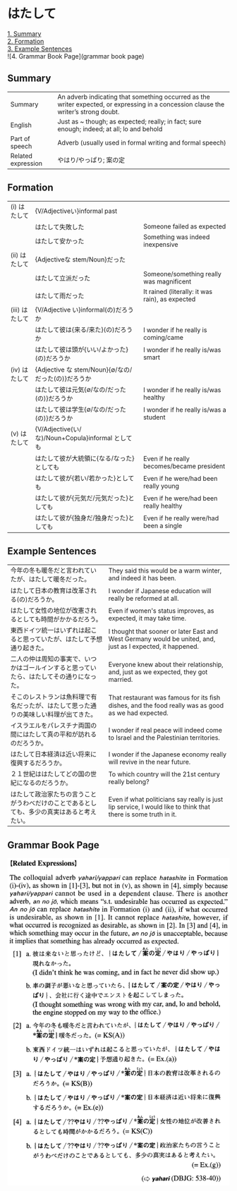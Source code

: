 # はたして

[1. Summary](#summary)<br>
[2. Formation](#formation)<br>
[3. Example Sentences](#example-sentences)<br>
![4. Grammar Book Page](grammar book page)<br>


## Summary

<table><tr>   <td>Summary</td>   <td>An adverb indicating that something occurred as the writer expected, or expressing in a concession clause the writer’s strong doubt.</td></tr><tr>   <td>English</td>   <td>Just as ~ though; as expected; really; in fact; sure enough; indeed; at all; lo and behold</td></tr><tr>   <td>Part of speech</td>   <td>Adverb (usually used in formal writing and formal speech)</td></tr><tr>   <td>Related expression</td>   <td>やはり/やっぱり; 案の定</td></tr></table>

## Formation

<table class="table"><tbody><tr class="tr head"><td class="td"><span class="numbers">(i)</span> <span class="concept">はたして</span></td><td class="td"><span class="concept"></span><span>{V/Adjectiveい}informal past</span></td><td class="td"></td></tr><tr class="tr"><td class="td"></td><td class="td"><span class="concept">はたして</span><span>失敗した</span></td><td class="td"><span>Someone failed as expected</span></td></tr><tr class="tr"><td class="td"></td><td class="td"><span class="concept">はたして</span><span>安かった</span></td><td class="td"><span>Something was indeed inexpensive</span></td></tr><tr class="tr head"><td class="td"><span class="numbers">(ii)</span> <span class="concept">はたして</span></td><td class="td"><span class="concept"></span><span>{Adjectiveな stem/Noun}だった</span></td><td class="td"></td></tr><tr class="tr"><td class="td"></td><td class="td"><span class="concept">はたして</span><span>立派だった</span></td><td class="td"><span>Someone/something really was magnificent</span></td></tr><tr class="tr"><td class="td"></td><td class="td"><span class="concept">はたして</span><span>雨だった</span></td><td class="td"><span>It rained (literally: it was rain), as expected</span></td></tr><tr class="tr head"><td class="td"><span class="numbers">(iii)</span> <span class="concept">はたして</span></td><td class="td"><span class="concept"></span><span>{V/Adjective い}informal(の)だろうか</span></td><td class="td"></td></tr><tr class="tr"><td class="td"></td><td class="td"><span class="concept">はたして</span><span>彼は{来る/来た}(の)だろうか</span></td><td class="td"><span>I wonder if he really is coming/came</span></td></tr><tr class="tr"><td class="td"></td><td class="td"><span class="concept">はたして</span><span>彼は頭が{いい/よかった}(の)だろうか</span></td><td class="td"><span>I wonder if he really is/was smart</span></td></tr><tr class="tr head"><td class="td"><span class="numbers">(iv)</span> <span class="concept">はたして</span></td><td class="td"><span class="concept"></span><span>{Adjective な stem/Noun}{∅/なの/だった(の)}だろうか</span></td><td class="td"></td></tr><tr class="tr"><td class="td"></td><td class="td"><span class="concept">はたして</span><span>彼は元気{∅/なの/だった(の)}だろうか</span></td><td class="td"><span>I wonder if he really is/was healthy</span></td></tr><tr class="tr"><td class="td"></td><td class="td"><span class="concept">はたして</span><span>彼は学生{∅/なの/だった(の)}だろうか</span></td><td class="td"><span>I wonder if he really is/was a student</span></td></tr><tr class="tr head"><td class="td"><span class="numbers">(v)</span> <span class="concept">はたして</span></td><td class="td"><span class="concept"></span><span>{V/Adjective(い/な)/Noun+Copula}informal としても</span></td><td class="td"></td></tr><tr class="tr"><td class="td"></td><td class="td"><span class="concept">はたして</span><span>彼が大統領に{なる/なった}としても</span></td><td class="td"><span>Even if he really becomes/became president</span></td></tr><tr class="tr"><td class="td"></td><td class="td"><span class="concept">はたして</span><span>彼が{若い/若かった}としても</span></td><td class="td"><span>Even if he were/had been really young</span></td></tr><tr class="tr"><td class="td"></td><td class="td"><span class="concept">はたして</span><span>彼が{元気だ/元気だった}としても</span></td><td class="td"><span>Even if he were/had been really healthy</span></td></tr><tr class="tr"><td class="td"></td><td class="td"><span class="concept">はたして</span><span>彼が{独身だ/独身だった}としても</span></td><td class="td"><span>Even if he really were/had been a single</span></td></tr></tbody></table>

## Example Sentences

<table><tr>   <td>今年の冬も暖冬だと言われていたが、はたして暖冬だった。</td>   <td>They said this would be a warm winter, and indeed it has been.</td></tr><tr>   <td>はたして日本の教育は改革される(の)だろうか。</td>   <td>I wonder if Japanese education will really be reformed at all.</td></tr><tr>   <td>はたして女性の地位が改憲されるとしても時間がかかるだろう。</td>   <td>Even if women's status improves, as expected, it may take time.</td></tr><tr>   <td>東西ドイツ統一はいずれは起こると思っていたが、はたして予想通り起きた。</td>   <td>I thought that sooner or later East and West Germany would be united, and, just as I expected, it happened.</td></tr><tr>   <td>二人の仲は周知の事実で、いつかはゴールインすると思っていたら、はたしてその通りになった。</td>   <td>Everyone knew about their relationship, and, just as we expected, they got married.</td></tr><tr>   <td>そこのレストランは魚料理で有名だったが、はたして思った通りの美味しい料理が出てきた。</td>   <td>That restaurant was famous for its ﬁsh dishes, and the food really was as good as we had expected.</td></tr><tr>   <td>イスラエルをパレスチナ両国の間にはたして真の平和が訪れるのだろうか。</td>   <td>I wonder if real peace will indeed come to Israel and the Palestinian territories.</td></tr><tr>   <td>はたして日本経済は近い将来に復興するだろうか。</td>   <td>I wonder if the Japanese economy really will revive in the near future.</td></tr><tr>   <td>２１世紀ははたしてどの国の世紀になるのだろうか。</td>   <td>To which country will the 21st century really belong?</td></tr><tr>   <td>はたして政治家たちの言うことがうわべだけのことであるとしても、多少の真実はあると考えたい。</td>   <td>Even if what politicians say really is just lip service, I would like to think that there is some truth in it.</td></tr></table>

## Grammar Book Page

![](../img/Advancedはたして.png)

